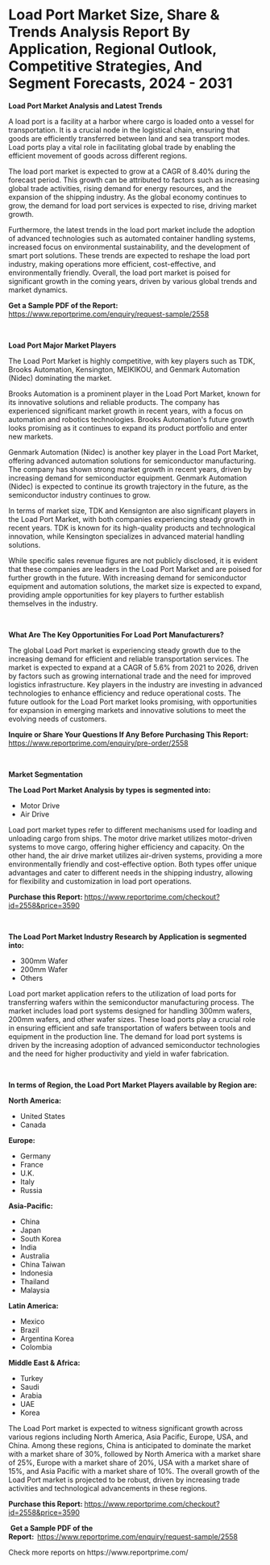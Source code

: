 <p><h1>Load Port Market Size, Share & Trends Analysis Report By Application, Regional Outlook, Competitive Strategies, And Segment Forecasts, 2024 - 2031</h1></p><p><strong>Load Port Market Analysis and Latest Trends</strong></p>
<p><p>A load port is a facility at a harbor where cargo is loaded onto a vessel for transportation. It is a crucial node in the logistical chain, ensuring that goods are efficiently transferred between land and sea transport modes. Load ports play a vital role in facilitating global trade by enabling the efficient movement of goods across different regions.</p><p>The load port market is expected to grow at a CAGR of 8.40% during the forecast period. This growth can be attributed to factors such as increasing global trade activities, rising demand for energy resources, and the expansion of the shipping industry. As the global economy continues to grow, the demand for load port services is expected to rise, driving market growth.</p><p>Furthermore, the latest trends in the load port market include the adoption of advanced technologies such as automated container handling systems, increased focus on environmental sustainability, and the development of smart port solutions. These trends are expected to reshape the load port industry, making operations more efficient, cost-effective, and environmentally friendly. Overall, the load port market is poised for significant growth in the coming years, driven by various global trends and market dynamics.</p></p>
<p><strong>Get a Sample PDF of the Report:&nbsp;</strong> <a href="https://www.reportprime.com/enquiry/request-sample/2558">https://www.reportprime.com/enquiry/request-sample/2558</a></p>
<p>&nbsp;</p>
<p><strong>Load Port Major Market Players</strong></p>
<p><p>The Load Port Market is highly competitive, with key players such as TDK, Brooks Automation, Kensington, MEIKIKOU, and Genmark Automation (Nidec) dominating the market. </p><p>Brooks Automation is a prominent player in the Load Port Market, known for its innovative solutions and reliable products. The company has experienced significant market growth in recent years, with a focus on automation and robotics technologies. Brooks Automation's future growth looks promising as it continues to expand its product portfolio and enter new markets.</p><p>Genmark Automation (Nidec) is another key player in the Load Port Market, offering advanced automation solutions for semiconductor manufacturing. The company has shown strong market growth in recent years, driven by increasing demand for semiconductor equipment. Genmark Automation (Nidec) is expected to continue its growth trajectory in the future, as the semiconductor industry continues to grow.</p><p>In terms of market size, TDK and Kensignton are also significant players in the Load Port Market, with both companies experiencing steady growth in recent years. TDK is known for its high-quality products and technological innovation, while Kensington specializes in advanced material handling solutions.</p><p>While specific sales revenue figures are not publicly disclosed, it is evident that these companies are leaders in the Load Port Market and are poised for further growth in the future. With increasing demand for semiconductor equipment and automation solutions, the market size is expected to expand, providing ample opportunities for key players to further establish themselves in the industry.</p></p>
<p>&nbsp;</p>
<p><strong>What Are The Key Opportunities For Load Port Manufacturers?</strong></p>
<p><p>The global Load Port market is experiencing steady growth due to the increasing demand for efficient and reliable transportation services. The market is expected to expand at a CAGR of 5.6% from 2021 to 2026, driven by factors such as growing international trade and the need for improved logistics infrastructure. Key players in the industry are investing in advanced technologies to enhance efficiency and reduce operational costs. The future outlook for the Load Port market looks promising, with opportunities for expansion in emerging markets and innovative solutions to meet the evolving needs of customers.</p></p>
<p><strong>Inquire or Share Your Questions If Any Before Purchasing This Report:</strong> <a href="https://www.reportprime.com/enquiry/pre-order/2558">https://www.reportprime.com/enquiry/pre-order/2558</a></p>
<p>&nbsp;</p>
<p><strong>Market Segmentation</strong></p>
<p><strong>The Load Port Market Analysis by types is segmented into:</strong></p>
<p><ul><li>Motor Drive</li><li>Air Drive</li></ul></p>
<p><p>Load port market types refer to different mechanisms used for loading and unloading cargo from ships. The motor drive market utilizes motor-driven systems to move cargo, offering higher efficiency and capacity. On the other hand, the air drive market utilizes air-driven systems, providing a more environmentally friendly and cost-effective option. Both types offer unique advantages and cater to different needs in the shipping industry, allowing for flexibility and customization in load port operations.</p></p>
<p><strong>Purchase this Report:&nbsp;</strong><a href="https://www.reportprime.com/checkout?id=2558&price=3590">https://www.reportprime.com/checkout?id=2558&price=3590</a></p>
<p>&nbsp;</p>
<p><strong>The Load Port Market Industry Research by Application is segmented into:</strong></p>
<p><ul><li>300mm Wafer</li><li>200mm Wafer</li><li>Others</li></ul></p>
<p><p>Load port market application refers to the utilization of load ports for transferring wafers within the semiconductor manufacturing process. The market includes load port systems designed for handling 300mm wafers, 200mm wafers, and other wafer sizes. These load ports play a crucial role in ensuring efficient and safe transportation of wafers between tools and equipment in the production line. The demand for load port systems is driven by the increasing adoption of advanced semiconductor technologies and the need for higher productivity and yield in wafer fabrication.</p></p>
<p>&nbsp;</p>
<p><strong>In terms of Region, the Load Port Market Players available by Region are:</strong></p>
<p>
    <p> <strong> North America: </strong>
        <ul>
            <li>United States</li>
            <li>Canada</li>
        </ul>
        </p> 
    <p> <strong> Europe: </strong>
        <ul>
            <li>Germany</li>
            <li>France</li>
            <li>U.K.</li>
            <li>Italy</li>
            <li>Russia</li>
        </ul>
        </p> 
    <p> <strong> Asia-Pacific: </strong>
        <ul>
            <li>China</li>
            <li>Japan</li>
            <li>South Korea</li>
            <li>India</li>
            <li>Australia</li>
            <li>China Taiwan</li>
            <li>Indonesia</li>
            <li>Thailand</li>
            <li>Malaysia</li>
        </ul>
        </p> 
    <p> <strong> Latin America: </strong>
        <ul>
            <li>Mexico</li>
            <li>Brazil</li>
            <li>Argentina Korea</li>
            <li>Colombia</li>
        </ul>
        </p> 
    <p> <strong> Middle East & Africa: </strong>
        <ul>
            <li>Turkey</li>
            <li>Saudi</li>
            <li>Arabia</li>
            <li>UAE</li>
            <li>Korea</li>
        </ul>
    </p>
    </p>
<p><p>The Load Port market is expected to witness significant growth across various regions including North America, Asia Pacific, Europe, USA, and China. Among these regions, China is anticipated to dominate the market with a market share of 30%, followed by North America with a market share of 25%, Europe with a market share of 20%, USA with a market share of 15%, and Asia Pacific with a market share of 10%. The overall growth of the Load Port market is projected to be robust, driven by increasing trade activities and technological advancements in these regions.</p></p>
<p><strong>Purchase this Report: </strong><a href="https://www.reportprime.com/checkout?id=2558&price=3590">https://www.reportprime.com/checkout?id=2558&price=3590</a></p>
<p>&nbsp;<strong>Get a Sample PDF of the Report:&nbsp;&nbsp;</strong><a href="https://www.reportprime.com/enquiry/request-sample/2558">https://www.reportprime.com/enquiry/request-sample/2558</a></p>
<p><strong></strong></p>
<p>Check more reports on https://www.reportprime.com/</p>